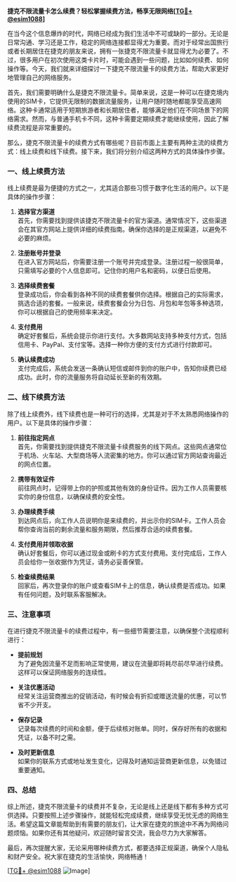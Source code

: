 **捷克不限流量卡怎么续费？轻松掌握续费方法，畅享无限网络[[TG💪+ @esim1088](https://t.me/s/esim1088)]**

在当今这个信息爆炸的时代，网络已经成为我们生活中不可或缺的一部分。无论是日常沟通、学习还是工作，稳定的网络连接都显得尤为重要。而对于经常出国旅行或者长期居住在捷克的朋友来说，拥有一张捷克不限流量卡就显得尤为必要了。不过，很多用户在初次使用这类卡片时，可能会遇到一些问题，比如如何续费、如何操作等。今天，我们就来详细探讨一下捷克不限流量卡的续费方法，帮助大家更好地管理自己的网络服务。

首先，我们需要明确什么是捷克不限流量卡。简单来说，这是一种可以在捷克境内使用的SIM卡，它提供无限制的数据流量服务，让用户随时随地都能享受高速网络。这种卡通常适用于短期旅游者和长期居住者，能够满足他们在不同场景下的网络需求。然而，与普通手机卡不同，这种卡需要定期续费才能继续使用，因此了解续费流程是非常重要的。

那么，捷克不限流量卡的续费方式有哪些呢？目前市面上主要有两种主流的续费方式：线上续费和线下续费。接下来，我们将分别介绍这两种方式的具体操作步骤。

### **一、线上续费方法**

线上续费是最为便捷的方式之一，尤其适合那些习惯于数字化生活的用户。以下是具体的操作步骤：

1. **选择官方渠道**  
   首先，你需要找到提供该捷克不限流量卡的官方渠道。通常情况下，这些渠道会在其官方网站上提供详细的续费指南。确保你选择的是正规渠道，以避免不必要的麻烦。

2. **注册账号并登录**  
   在进入官方网站后，你需要注册一个账号并完成登录。注册过程一般很简单，只需填写必要的个人信息即可。记住你的用户名和密码，以便日后使用。

3. **选择续费套餐**  
   登录成功后，你会看到各种不同的续费套餐供你选择。根据自己的实际需求，挑选合适的套餐。一般来说，续费套餐会分为日包、月包和年包等多种选项，你可以根据自己的使用频率来决定。

4. **支付费用**  
   确定好套餐后，系统会提示你进行支付。大多数网站支持多种支付方式，包括信用卡、PayPal、支付宝等。选择一种你方便的支付方式进行付款即可。

5. **确认续费成功**  
   支付完成后，系统会发送一条确认短信或邮件到你的账户中，告知你续费已经成功。此时，你的流量服务将自动延长至新的有效期。

### **二、线下续费方法**

除了线上续费外，线下续费也是一种可行的选择，尤其是对于不太熟悉网络操作的用户。以下是具体的操作步骤：

1. **前往指定网点**  
   首先，你需要找到提供捷克不限流量卡续费服务的线下网点。这些网点通常位于机场、火车站、大型商场等人流密集的地方。你可以通过官方网站查询最近的网点位置。

2. **携带有效证件**  
   前往网点时，记得带上你的护照或其他有效的身份证件。因为工作人员需要核实你的身份信息，以确保续费的安全性。

3. **办理续费手续**  
   到达网点后，向工作人员说明你是来续费的，并出示你的SIM卡。工作人员会帮你查询当前的剩余流量和服务期限，然后推荐合适的续费套餐。

4. **支付费用并领取收据**  
   确认好套餐后，你可以通过现金或刷卡的方式支付费用。支付完成后，工作人员会给你一张收据作为凭证，请务必妥善保管。

5. **检查续费结果**  
   回家后，再次登录你的账户或查看SIM卡上的信息，确认续费是否成功。如果有任何问题，及时联系客服解决。

### **三、注意事项**

在进行捷克不限流量卡的续费过程中，有一些细节需要注意，以确保整个流程顺利进行：

- **提前规划**  
  为了避免因流量不足而影响正常使用，建议在流量即将耗尽前尽早进行续费。这样可以保证网络服务的连续性。

- **关注优惠活动**  
  经常关注运营商推出的促销活动，有时候会有折扣或赠送流量的优惠，可以节省不少开支。

- **保存记录**  
  记录每次续费的时间和金额，便于后续核对账单。同时，保存好所有的收据和凭证，以备不时之需。

- **及时更新信息**  
  如果你的联系方式或地址发生变化，记得及时通知运营商更新信息，以免错过重要通知。

### **四、总结**

综上所述，捷克不限流量卡的续费并不复杂，无论是线上还是线下都有多种方式可供选择。只要按照上述步骤操作，就能轻松完成续费，继续享受无忧无虑的网络生活。希望这篇文章能帮助到有需要的朋友们，让大家在捷克的旅途中不再为网络问题烦恼。如果你还有其他疑问，欢迎随时留言交流，我会尽力为大家解答。

最后，再次提醒大家，无论采用哪种续费方式，都要选择正规渠道，确保个人隐私和财产安全。祝大家在捷克的生活愉快，网络畅通！

[[TG💪+ @esim1088](https://t.me/s/esim1088) ![Image](https://i.postimg.cc/4NQfJmqS/Snipaste-2025-05-13-00-14-12.png)]